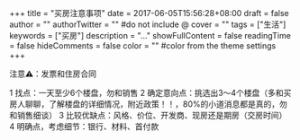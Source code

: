 +++
title = "买房注意事项"
date = 2017-06-05T15:56:28+08:00
draft = false
author = ""
authorTwitter = "" #do not include @
cover = ""
tags = ["生活"]
keywords = ["买房"]
description = "..."
showFullContent = false
readingTime = false
hideComments = false
color = "" #color from the theme settings
+++

注意⚠️：发票和住房合同

1 找点：一天至少6个楼盘，勿和销售
2 确定意向点：挑选出3～4个楼盘（多和买房人聊聊，了解楼盘的详细情况，附近政策！！，80%的小道消息都是真的，勿和销售细谈）
3 比较优缺点：风格、价位、开发商、现房还是期房（交房时间）
4 明确点，考虑细节：银行、材料、首付款